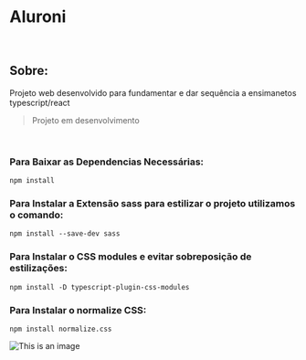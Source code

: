 <h1> Aluroni </h1>

<br>

<h2>Sobre:</h2>
<p>Projeto web desenvolvido para fundamentar e dar sequência a ensimanetos typescript/react</p>

>Projeto em desenvolvimento

<br>

<h3>Para Baixar as Dependencias Necessárias:</h3>

```
npm install
``` 

<h3>Para Instalar a Extensão sass para estilizar o projeto utilizamos o comando: </h3>

```
npm install --save-dev sass
```

<h3>Para Instalar o CSS modules e evitar sobreposição de estilizações:</h3>

```
npm install -D typescript-plugin-css-modules
```

<h3>Para Instalar o normalize CSS:</h3>

```
npm install normalize.css
```

![This is an image](https://myoctocat.com/assets/images/base-octocat.svg)